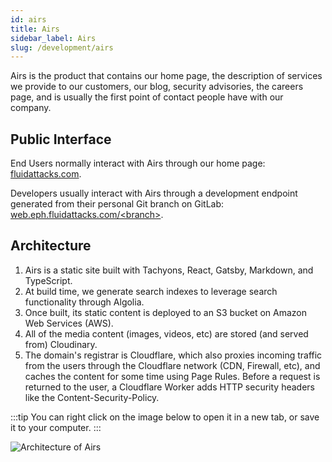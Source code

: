 ```yaml
---
id: airs
title: Airs
sidebar_label: Airs
slug: /development/airs
---
```


Airs is the product that contains our home page,
the description of services we provide to our customers,
our blog,
security advisories,
the careers page,
and is usually the first point of contact people have with our company.

## Public Interface

End Users normally interact with Airs through our home page:
[fluidattacks.com](https://fluidattacks.com/).

Developers usually interact with Airs through a development endpoint
generated from their personal Git branch on GitLab:
[web.eph.fluidattacks.com/&lt;branch&gt;](https://web.eph.fluidattacks.com).

## Architecture

1. Airs is a static site
   built with Tachyons,
   React,
   Gatsby,
   Markdown,
   and TypeScript.
1. At build time,
   we generate search indexes to leverage search functionality through Algolia.
1. Once built,
   its static content is deployed to an S3 bucket on Amazon Web Services (AWS).
1. All of the media content (images, videos, etc)
   are stored (and served from) Cloudinary.
1. The domain's registrar is Cloudflare,
   which also proxies incoming traffic from the users
   through the Cloudflare network (CDN, Firewall, etc),
   and caches the content for some time using Page Rules.
   Before a request is returned to the user,
   a Cloudflare Worker adds HTTP security headers like the Content-Security-Policy.

:::tip
You can right click on the image below
to open it in a new tab,
or save it to your computer.
:::

![Architecture of Airs](./airs-arch.dot.svg)
